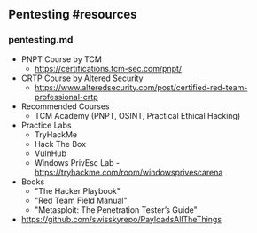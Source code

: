 ## **Pentesting #resources**
### pentesting.md
- PNPT Course by TCM
  - https://certifications.tcm-sec.com/pnpt/
- CRTP Course by Altered Security
  - https://www.alteredsecurity.com/post/certified-red-team-professional-crtp
- Recommended Courses
  - TCM Academy (PNPT, OSINT, Practical Ethical Hacking)
- Practice Labs
  - TryHackMe
  - Hack The Box
  - VulnHub
  - Windows PrivEsc Lab - https://tryhackme.com/room/windowsprivescarena
- Books
  - "The Hacker Playbook"
  - "Red Team Field Manual"
  - "Metasploit: The Penetration Tester’s Guide"
- https://github.com/swisskyrepo/PayloadsAllTheThings
